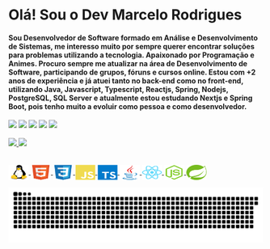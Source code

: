 # Olá! Sou o Dev Marcelo Rodrigues

#### Sou Desenvolvedor de Software formado em Análise e Desenvolvimento de Sistemas, me interesso muito por sempre querer encontrar soluções para problemas utilizando a tecnologia. Apaixonado por Programação e Animes. Procuro sempre me atualizar na área de Desenvolvimento de Software, participando de grupos, fóruns e cursos online. Estou com +2 anos de experiência e já atuei tanto no back-end como no front-end, utilizando Java, Javascript, Typescript, Reactjs, Spring, Nodejs, PostgreSQL, SQL Server e atualmente estou estudando Nextjs e Spring Boot, pois tenho muito a evoluir como pessoa e como desenvolvedor.

<!--  
Todos os meus repositórios são de estudos e especialização, com alguns projetos do AcademyPRO com base em estudos.
Alguns projetos com especialização profissional
--->
<!-- Link para Contatos -->
<div>
  <a href="https://www.mmdev.com.br/" target="_blank"><img src="https://img.shields.io/badge/Portfolio-%23000000.svg?style=for-the-badge&logo=firefox&logoColor=#FF7139"></a>
  <a href="https://www.linkedin.com/in/marcelo-mmdev" target="_blank"><img src="https://img.shields.io/badge/-LinkedIn-%230077B5?style=for-the-badge&logo=linkedin&logoColor=white"></a> 
  <a href="https://api.whatsapp.com/send?phone=5581989044977" target="_blank"><img src="https://img.shields.io/badge/WhatsApp-25D366?style=for-the-badge&logo=whatsapp&logoColor=white"></a>  
  <a href="https://www.instagram.com/mmdev.marcelo/" target="_blank"><img src="https://img.shields.io/badge/Instagram-%23E4405F.svg?style=for-the-badge&logo=Instagram&logoColor=white"></a>
  <a href="https://www.youtube.com/channel/UCJSNKMU2mMPa3udsN_M-_zQ" target="_blank"><img src="https://img.shields.io/badge/YouTube-%23FF0000.svg?style=for-the-badge&logo=YouTube&logoColor=white"></a>
</div>

<br>

<div>
  <a href="https://github.com/marcelo-mmdev">
  <img height="180em" src="https://github-readme-stats.vercel.app/api?username=marcelo-mmdev&show_icons=true&theme=tokyonight#gh-tokyonight-mode-only"/>
  <img height="180em" src="https://github-readme-stats.vercel.app/api/top-langs/?username=marcelo-mmdev&show_icons=true&layout=compact&langs_count=8&theme=tokyonight#gh-tokyonight-mode-only"/>

<!--
  <img height="180em" src="https://github-readme-stats.vercel.app/api?username=marcelo-mmdev&show_icons=true&theme=dracula&include_all_commits=true&count_private=true"/>
  <img height="180em" src="https://github-readme-stats.vercel.app/api/top-langs/?username=marcelo-mmdev&layout=compact&langs_count=7&theme=dracula"/>
-->
</div>
    
<br>
  
<!--
Essas a baixo são minhas principais Stacks que estudei em minha pouca jornada 
OBS: Todas estão comentadas 


<div>
  <a href="https://github.com/MMaarcelo-Rodrigues">
  <img height="180em" src="https://github-readme-stats.vercel.app/api?username=MMarcelo-Rodrigues&show_icons=true&theme=dracula&include_all_commits=true&count_private=true"/>
  <img height="180em" src="https://github-readme-stats.vercel.app/api/top-langs/?username=MMarcelo-Rodrigues&layout=compact&langs_count=7&theme=dracula"/>
</div>

-->
<!---->
 <div style="display: inline_block"><br>
   
<!--
Linux: Já algum tempo so usuario linux, já desenvolvi projetos com servidor baseado em Debian
       atualmente estudando para certificações LINUX essentials e LPIC-1.
-->
  <img align="center" alt="Rafa-Linux" height="30" width="40" src="https://raw.githubusercontent.com/devicons/devicon/master/icons/linux/linux-original.svg">
   
<!--
Java: Foi a linguagem que estudei na faculdade(FAVIP)
      atualmente estudando, com uma pouca experiencia no framework spring boot. 
-->
<!--   <img align="center" alt="Rafa-Java" height="30" width="40" src="https://raw.githubusercontent.com/devicons/devicon/master/icons/java/java-original.svg"> -->
   
<!--
HTML: Já tenho um bom conhecimento 
      atualmente estudando para ter mais conhecimento.
-->
  <img align="center" alt="Rafa-HTML" height="30" width="40" src="https://raw.githubusercontent.com/devicons/devicon/master/icons/html5/html5-original.svg">
   
<!--
CSS: Já tenho um bom conhecimento
     atualmente estudando para ter mais conhecimento, para poder desenvolver mais minhas habilidades Front-end.
-->
  <img align="center" alt="Rafa-CSS" height="30" width="40" src="https://raw.githubusercontent.com/devicons/devicon/master/icons/css3/css3-original.svg">
   
<!--
JavaScript: Estudando Muito.
-->
  <img align="center" alt="Rafa-Js" height="30" width="40" src="https://raw.githubusercontent.com/devicons/devicon/master/icons/javascript/javascript-plain.svg">
   
<!--
TypeScript: Estudando Muito.
-->
  <img align="center" alt="Rafa-Ts" height="30" width="40" src="https://raw.githubusercontent.com/devicons/devicon/master/icons/typescript/typescript-plain.svg">
  
  
  <img align="center" alt="Rafa-Java" height="30" width="40" src="https://raw.githubusercontent.com/devicons/devicon/master/icons/java/java-original.svg">

<!-- 
Angular: Trabalhei para uma empresa como programador jr
--> 
<!--   <img align="center" alt="Rafa-Angularjs" height="30" width="40" src="https://raw.githubusercontent.com/devicons/devicon/master/icons/angularjs/angularjs-original.svg"> -->
   
   <!-- 
ReactJS: Atualmente trabalhando para uma empresa como programador jr
--> 
  <img align="center" alt="Rafa-React" height="30" width="40" src="https://raw.githubusercontent.com/devicons/devicon/master/icons/react/react-original.svg">
  
  <img align="center" alt="Rafa-NodeJS" height="30" width="40" src="https://raw.githubusercontent.com/devicons/devicon/master/icons/nodejs/nodejs-original.svg">
  
  <img align="center" alt="Rafa-Spring" height="30" width="40" src="https://raw.githubusercontent.com/devicons/devicon/master/icons/spring/spring-original.svg">
  
   
</div>

<div>
  
  ![Snake animation](https://github.com/MMarcelo-Rodrigues/MMarcelo-Rodrigues/blob/output/github-contribution-grid-snake.svg)

</div>

  <!----><!----><!----><!----><!----><!----><!----><!----><!----><!----><!---->
  
  

